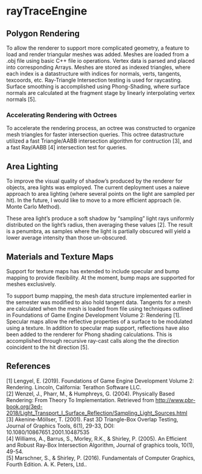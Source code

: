 # rayTraceEngine
## Polygon Rendering
To allow the renderer to support more complicated geometry, a feature to load and render triangular meshes was added.
Meshes are loaded from a .obj file using basic C++ file io operations. Vertex data is parsed and placed into corresponding Arrays.
Meshes are stored as indexed triangles, where each index is a datastructure with indices for normals, verts, tangents, texcoords, etc.
Ray-Triangle Intersection testing is used for raycasting.
Surface smoothing is accomplished using Phong-Shading, where surface normals are calculated at the fragment stage by linearly interpolating vertex normals [5].

### Accelerating Rendering with Octrees
To accelerate the rendering process, an octree was constructed to organize mesh triangles for faster intersection queries. This octree datastructure utilized a fast Triangle/AABB intersection algorithm for contruction [3], and a fast Ray/AABB [4] intersection test for queries.

## Area Lighting
To improve the visual quality of shadow’s produced by the renderer for objects, area lights was employed. The current deployment uses a naieve approach to area lighting (where several points on the light are sampled per hit). In the future, I would like to move to a more efficient approach (ie. Monte Carlo Method).  
  
These area light’s produce a soft shadow by “sampling” light rays uniformly distributed on the light’s radius, then averaging these values [2].
The result is a penumbra, as samples where the light is partially obscured will yield a lower average intensity than those un-obscured.

## Materials and Texture Maps
Support for texture maps has extended to include specular and bump mapping to provide flexibility. At the moment, bump maps are supported for meshes exclusively.
  
To support bump mapping, the mesh data structure implemented earlier in the semester was modified to also hold tangent data.
Tangents for a mesh are calculated when the mesh is loaded from file using techniques outlined in Foundations of Game Engine Development Volume 2: Rendering [1].
Specular maps allow the reflective properties of a surface to be modulated using a texture.
In addition to specular map support, reflections have also been added to the renderer for Phong shading calculations.
This is accomplished through recursive ray-cast calls along the the direction coincident to the hit direction [5].

## References
[1] Lengyel, E. (2019). Foundations of Game Engine Development Volume 2: Rendering. Lincoln, California: Terathon Software LLC.  
[2] Wenzel, J., Pharr, M., & Humphreys, G. (2004). Physically Based Rendering: From Theory To Implementation. Retrieved from http://www.pbr-book.org/3ed-2018/Light_Transport_I_Surface_Reflection/Sampling_Light_Sources.html  
[3] Akenine-Möllser, T. (2001). Fast 3D Triangle-Box Overlap Testing, Journal of Graphics Tools, 6(1), 29-33, DOI: 10.1080/10867651.2001.10487535  
[4] Williams, A., Barrus, S., Morley, R.K.,  & Shirley, P. (2005). An Efficient and Robust Ray-Box Intersection Algorithm, Journal of graphics tools, 10(1), 49-54.  
[5]  Marschner, S., & Shirley, P. (2016). Fundamentals of Computer Graphics, Fourth Edition. A. K. Peters, Ltd..  


